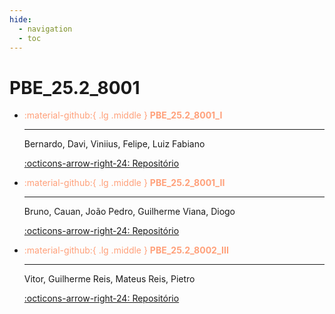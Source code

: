 ```yaml
---
hide:
  - navigation
  - toc
---  
```


# PBE_25.2_8001



<div class="grid cards" markdown>

-   <font color="#FFA07A"> :material-github:{ .lg .middle } __PBE_25.2_8001_I__</font>
 
    ---

    Bernardo, Davi, Viniius, Felipe, Luiz Fabiano

    [:octicons-arrow-right-24: Repositório](https://github.com/Projetos-de-Extensao/PBE_25.2_8001_I)


-   <font color="#FFA07A"> :material-github:{ .lg .middle } __PBE_25.2_8001_II__</font>     

    ---

    Bruno, Cauan, João Pedro, Guilherme Viana, Diogo

    [:octicons-arrow-right-24: Repositório](https://github.com/Projetos-de-Extensao/PBE_25.2_8001_II)



-   <font color="#FFA07A">:material-github:{ .lg .middle } __PBE_25.2_8002_III__</font>

    ---

    Vitor, Guilherme Reis, Mateus Reis, Pietro

    [:octicons-arrow-right-24: Repositório](https://github.com/Projetos-de-Extensao/PBE_25.2_8001_III)

</div>

